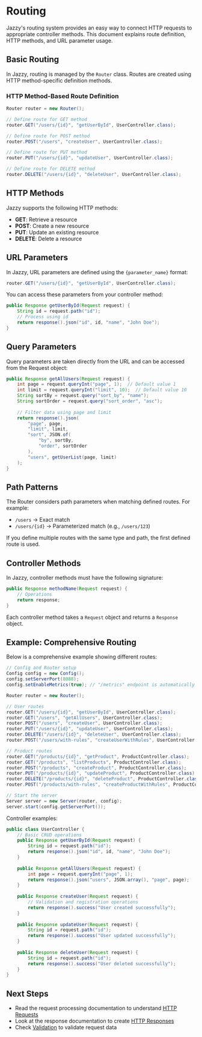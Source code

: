 # Routing

Jazzy's routing system provides an easy way to connect HTTP requests to appropriate controller methods. This document explains route definition, HTTP methods, and URL parameter usage.

## Basic Routing

In Jazzy, routing is managed by the `Router` class. Routes are created using HTTP method-specific definition methods.

### HTTP Method-Based Route Definition

```java
Router router = new Router();

// Define route for GET method
router.GET("/users/{id}", "getUserById", UserController.class);

// Define route for POST method
router.POST("/users", "createUser", UserController.class);

// Define route for PUT method
router.PUT("/users/{id}", "updateUser", UserController.class);

// Define route for DELETE method
router.DELETE("/users/{id}", "deleteUser", UserController.class);
```

## HTTP Methods

Jazzy supports the following HTTP methods:

- **GET**: Retrieve a resource
- **POST**: Create a new resource
- **PUT**: Update an existing resource
- **DELETE**: Delete a resource

## URL Parameters

In Jazzy, URL parameters are defined using the `{parameter_name}` format:

```java
router.GET("/users/{id}", "getUserById", UserController.class);
```

You can access these parameters from your controller method:

```java
public Response getUserById(Request request) {
    String id = request.path("id");
    // Process using id
    return response().json("id", id, "name", "John Doe");
}
```

## Query Parameters

Query parameters are taken directly from the URL and can be accessed from the Request object:

```java
public Response getAllUsers(Request request) {
    int page = request.queryInt("page", 1);  // Default value 1
    int limit = request.queryInt("limit", 10);  // Default value 10
    String sortBy = request.query("sort_by", "name");
    String sortOrder = request.query("sort_order", "asc");
    
    // Filter data using page and limit
    return response().json(
        "page", page,
        "limit", limit,
        "sort", JSON.of(
            "by", sortBy,
            "order", sortOrder
        ),
        "users", getUserList(page, limit)
    );
}
```

## Path Patterns

The Router considers path parameters when matching defined routes. For example:

- `/users` → Exact match
- `/users/{id}` → Parameterized match (e.g., `/users/123`)

If you define multiple routes with the same type and path, the first defined route is used.

## Controller Methods

In Jazzy, controller methods must have the following signature:

```java
public Response methodName(Request request) {
    // Operations
    return response;
}
```

Each controller method takes a `Request` object and returns a `Response` object.

## Example: Comprehensive Routing

Below is a comprehensive example showing different routes:

```java
// Config and Router setup
Config config = new Config();
config.setServerPort(8088);
config.setEnableMetrics(true); // "/metrics" endpoint is automatically added

Router router = new Router();

// User routes
router.GET("/users/{id}", "getUserById", UserController.class);
router.GET("/users", "getAllUsers", UserController.class);
router.POST("/users", "createUser", UserController.class);
router.PUT("/users/{id}", "updateUser", UserController.class);
router.DELETE("/users/{id}", "deleteUser", UserController.class);
router.POST("/users/with-rules", "createUserWithRules", UserController.class);

// Product routes
router.GET("/products/{id}", "getProduct", ProductController.class);
router.GET("/products", "listProducts", ProductController.class);
router.POST("/products", "createProduct", ProductController.class);
router.PUT("/products/{id}", "updateProduct", ProductController.class);
router.DELETE("/products/{id}", "deleteProduct", ProductController.class);
router.POST("/products/with-rules", "createProductWithRules", ProductController.class);

// Start the server
Server server = new Server(router, config);
server.start(config.getServerPort());
```

Controller examples:

```java
public class UserController {
    // Basic CRUD operations
    public Response getUserById(Request request) { 
        String id = request.path("id");
        return response().json("id", id, "name", "John Doe");
    }
    
    public Response getAllUsers(Request request) { 
        int page = request.queryInt("page", 1);
        return response().json("users", JSON.array(), "page", page);
    }
    
    public Response createUser(Request request) { 
        // Validation and registration operations
        return response().success("User created successfully");
    }
    
    public Response updateUser(Request request) { 
        String id = request.path("id");
        return response().success("User updated successfully");
    }
    
    public Response deleteUser(Request request) { 
        String id = request.path("id");
        return response().success("User deleted successfully");
    }
}
```

## Next Steps

- Read the request processing documentation to understand [HTTP Requests](requests.md)
- Look at the response documentation to create [HTTP Responses](responses.md)
- Check [Validation](validation.md) to validate request data 